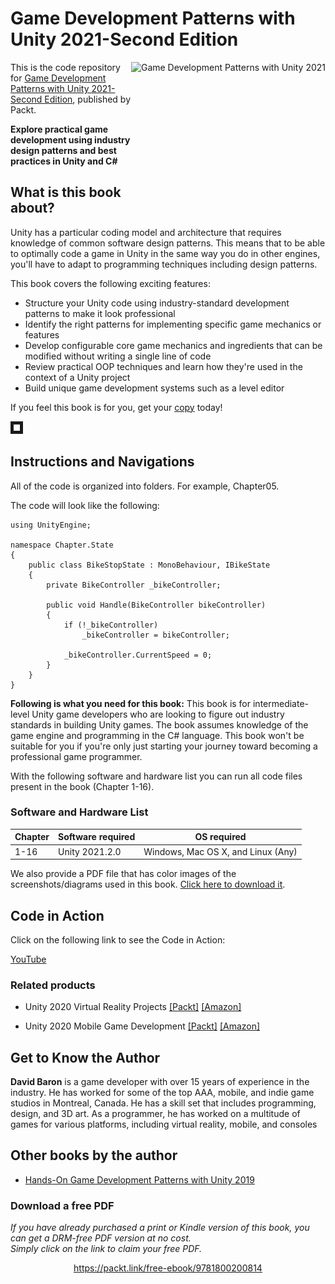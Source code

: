 # Game Development Patterns with Unity 2021-Second Edition

<a href="https://www.packtpub.com/product/game-development-patterns-with-unity-2021-second-edition/9781800200814"><img src="https://static.packt-cdn.com/products/9781800200814/cover/smaller" alt="Game Development Patterns with Unity 2021" height="256px" align="right"></a>

This is the code repository for [Game Development Patterns with Unity 2021-Second Edition](https://www.packtpub.com/product/game-development-patterns-with-unity-2021-second-edition/9781800200814), published by Packt.

**Explore practical game development using industry design patterns and best practices in Unity and C#**

## What is this book about?
Unity has a particular coding model and architecture that requires knowledge of common software design patterns. This means that to be able to optimally code a game in Unity in the same way you do in other engines, you'll have to adapt to programming techniques including design patterns.

This book covers the following exciting features: 
* Structure your Unity code using industry-standard development patterns to make it look professional
* Identify the right patterns for implementing specific game mechanics or features
* Develop configurable core game mechanics and ingredients that can be modified without writing a single line of code
* Review practical OOP techniques and learn how they're used in the context of a Unity project
* Build unique game development systems such as a level editor

If you feel this book is for you, get your [copy](https://www.amazon.com/dp/1800200811) today!

<a href="https://www.packtpub.com/?utm_source=github&utm_medium=banner&utm_campaign=GitHubBanner"><img src="https://raw.githubusercontent.com/PacktPublishing/GitHub/master/GitHub.png" 
alt="https://www.packtpub.com/" border="5" /></a>


## Instructions and Navigations
All of the code is organized into folders. For example, Chapter05.

The code will look like the following:
```
using UnityEngine;

namespace Chapter.State
{
    public class BikeStopState : MonoBehaviour, IBikeState
    {
        private BikeController _bikeController; 
        
        public void Handle(BikeController bikeController)
        {
            if (!_bikeController)
                _bikeController = bikeController;

            _bikeController.CurrentSpeed = 0;
        }
    }
}
```

**Following is what you need for this book:**
This book is for intermediate-level Unity game developers who are looking to figure out industry standards in building Unity games. The book assumes knowledge of the game engine and programming in the C# language. This book won't be suitable for you if you're only just starting your journey toward becoming a professional game programmer.

With the following software and hardware list you can run all code files present in the book (Chapter 1-16).

### Software and Hardware List

| Chapter  | Software required                   | OS required                        |
| -------- | ------------------------------------| -----------------------------------|
| 1-16       | Unity 2021.2.0                | Windows, Mac OS X, and Linux (Any) |



We also provide a PDF file that has color images of the screenshots/diagrams used in this book. [Click here to download it](https://static.packt-cdn.com/downloads/9781800200814_ColorImages.pdf).

## Code in Action

Click on the following link to see the Code in Action:

[YouTube](https://bit.ly/2UNCZX1)

### Related products <Other books you may enjoy>
* Unity 2020 Virtual Reality Projects [[Packt]](https://www.packtpub.com/product/unity-2020-virtual-reality-projects-third-edition/9781839217333) [[Amazon]](https://www.amazon.in/dp/1839217332)

* Unity 2020 Mobile Game Development [[Packt]](https://www.packtpub.com/product/unity-2020-mobile-game-development-second-edition/9781838987336) [[Amazon]](https://www.amazon.in/dp/1838987339)

## Get to Know the Author
**David Baron**
is a game developer with over 15 years of experience in the industry. He has worked for some of the top AAA, mobile, and indie game studios in Montreal, Canada. He has a skill set that includes programming, design, and 3D art. As a programmer, he has worked on a multitude of games for various platforms, including virtual reality, mobile, and consoles


## Other books by the author
* [Hands-On Game Development Patterns with Unity 2019](https://www.packtpub.com/product/hands-on-game-development-patterns-with-unity-2019/9781789349337)


### Download a free PDF

 <i>If you have already purchased a print or Kindle version of this book, you can get a DRM-free PDF version at no cost.<br>Simply click on the link to claim your free PDF.</i>
<p align="center"> <a href="https://packt.link/free-ebook/9781800200814">https://packt.link/free-ebook/9781800200814 </a> </p>